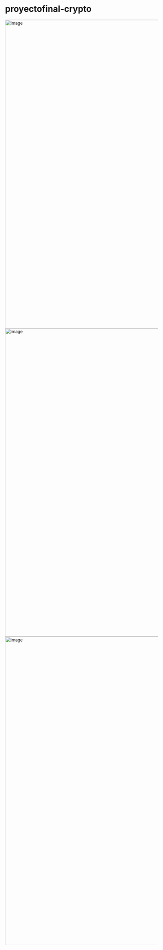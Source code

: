 # proyectofinal-crypto
<img width="1912" height="1015" alt="image" src="https://github.com/user-attachments/assets/94b78ea2-89c3-4973-b2d9-3b0a7fc9d2e1" />
<img width="1912" height="1015" alt="image" src="https://github.com/user-attachments/assets/a09327c5-ee27-40de-b9f7-7cfb6740b06d" />
<img width="1912" height="1015" alt="image" src="https://github.com/user-attachments/assets/9a56d9b0-5920-46e3-9af0-789b0a792b33" />
